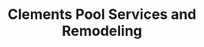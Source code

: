---
title: "Clements Pool Services and Remodeling"
url: /mount-dora/clements-pool-services-and-remodeling/
shop: Pool
---
